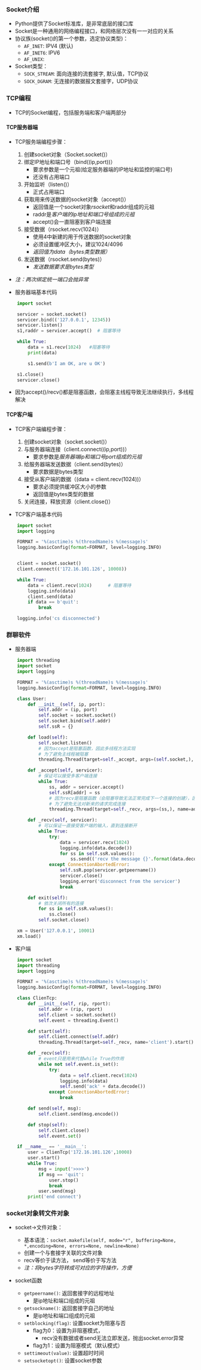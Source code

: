 ### Socket介绍
- Python提供了Socket标准库，是非常底层的接口库
- Socket是一种通用的网络编程接口，和网络层次没有一一对应的关系
- 协议族(socket()的第一个参数，选定协议类型)：
    - `AF_INET`: IPV4 (默认)
    - `AF_INET6`: IPV6
    - `AF_UNIX`: 
- Socket类型：
    - `SOCK_STREAM`: 面向连接的流套接字, 默认值，TCP协议
    - `SOCK_DGRAM`:  无连接的数据报文套接字，UDP协议

### TCP编程
- TCP的Socket编程，包括服务端和客户端两部分

#### TCP服务器端
- TCP服务端编程步骤：
    1. 创建socket对象（Socket.socket()）
    2. 绑定IP地址和端口号（bind((ip,port))）
        - 要求参数是一个元祖(给定服务器端的IP地址和监控的端口号)
        - 还没有占用端口
    3. 开始监听（listen()）
        - 正式占用端口
    4. 获取用来传送数据的socket对象（accept()）
        - 返回值是一个socket对象*rsocket*和raddr组成的元祖
        - raddr是*客户端的ip地址和端口号组成的元祖*
        - accept()会一直阻塞到客户端连接
    5. 接受数据（rsocket.recv(1024)）
        - 使用4中新建的用于传送数据的socket对象
        - 必须设置缓冲区大小，建议1024/4096
        - *返回值为data（bytes类型数据）*
    6. 发送数据（rsocket.send(bytes)）
        - *发送数据要求是bytes类型*
- *注：两次绑定统一端口会抛异常*

- 服务器端基本代码
```Python
    import socket

    servicer = socket.socket()
    servicer.bind(('127.0.0.1', 12345))
    servicer.listen()
    s1,raddr = servicer.accept()  # 阻塞等待

    while True:
        data = s1.recv(1024)   #阻塞等待
        print(data)

        s1.send(b'I am OK, are u OK')

    s1.close()
    servicer.close()
```
- 因为accept()/recv()都是阻塞函数，会阻塞主线程导致无法继续执行，多线程解决

#### TCP客户端
- TCP客户端编程步骤：
    1. 创建socket对象（socket.socket()）
    2. 与服务器端连接（client.connect((ip,port))）
        - 要求参数是*服务器端ip和端口号port组成的元祖*
    3. 给服务器端发送数据（client.send(bytes)）
        - 要求数据是bytes类型
    4. 接受从客户端的数据（(data = client.recv(1024))）
        - 要求必须提供缓冲区大小的参数
        - 返回值是bytes类型的数据
    5. 关闭连接，释放资源（client.close()）

- TCP客户端基本代码
```Python
    import socket
    import logging

    FORMAT = '%(asctime)s %(threadName)s %(message)s'
    logging.basicConfig(format=FORMAT, level=logging.INFO)


    client = socket.socket()
    client.connect(('172.16.101.126', 10008))

    while True:
        data = client.recv(1024)      # 阻塞等待
        logging.info(data)
        client.send(data)
        if data == b'quit':
            break

    logging.info('cs disconnected')
```

### 群聊软件
- 服务器端
```Python
    import threading
    import socket
    import logging

    FORMAT = '%(asctime)s %(threadName)s %(message)s'
    logging.basicConfig(format=FORMAT, level=logging.INFO)

    class User:
        def __init__(self, ip, port):
            self.addr = (ip, port)
            self.socket = socket.socket()
            self.socket.bind(self.addr)
            self.ssR = {}

        def load(self):
            self.socket.listen()
            # 因为accept是阻塞函数，因此多线程方法实现
            # 为了避免主线程被阻塞
            threading.Thread(target=self._accept, args=(self.socket,), name=self.addr[0]).start()

        def _accept(self, servicer):
            # 保证可以接受多客户端连接
            while True:
                ss, addr = servicer.accept()
                self.ssR[addr] = ss
                # 因为recv是阻塞函数（会阻塞导致无法正常完成下一个连接的创建），因此多线程方法实现
                # 为了避免无法对新来的请求完成连接
                threading.Thread(target=self._recv, args=(ss,), name=addr[0]).start()

        def _recv(self, servicer):
            # 可以保证一直接受客户端的输入，直到连接断开
            while True:
                try:
                    data = servicer.recv(1024)
                    logging.info(data.decode())
                    for ss in self.ssR.values():
                        ss.send(('recv the message {}'.format(data.decode()).encode()))
                except ConnectionAbortedError:
                    self.ssR.pop(servicer.getpeername())
                    servicer.close()
                    logging.error('disconnect from the servicer')
                    break

        def exit(self):
            # 依次关闭所有的连接
            for ss in self.ssR.values():
                ss.close()
            self.socket.close()

    xm = User('127.0.0.1', 10001)
    xm.load()
```

- 客户端
```Python
    import socket
    import threading
    import logging

    FORMAT = '%(asctime)s %(threadName)s %(message)s'
    logging.basicConfig(format=FORMAT, level=logging.INFO)

    class ClienTcp:
        def __init__(self, rip, rport):
            self.addr = (rip, rport)
            self.client = socket.socket()
            self.event = threading.Event()

        def start(self):
            self.client.connect(self.addr)
            threading.Thread(target=self._recv, name='client').start()

        def _recv(self):
            # event只是用来代替while True的作用
            while not self.event.is_set():
                try:
                    data = self.client.recv(1024)
                    logging.info(data)
                    self.send('ack' + data.decode())
                except ConnectionAbortedError:
                    break

        def send(self, msg):
            self.client.send(msg.encode())

        def stop(self):
            self.client.close()
            self.event.set()

    if __name__ == '__main__':
        user = ClienTcp('172.16.101.126',10008)
        user.start()
        while True:
            msg = input('>>>>')
            if msg == 'quit':
                user.stop()
                break
            user.send(msg)
        print('end connect')
```

### socket对象转文件对象
- socket->文件对象：
    - 基本语法：`socket.makefile(self, mode="r", buffering=None, *,encoding=None, errors=None, newline=None)`
    - 创建一个与套接字关联的文件对象
    - recv等价于读方法， send等价于写方法
    - *注：将bytes字符转成可对应的字符操作，方便*

- socket函数
    - `getpeername()`: 返回套接字的远程地址
        - 是ip地址和端口组成的元祖
    - `getsockname()`: 返回套接字自己的地址
        - 是ip地址和端口组成的元祖
    - `setblocking(flag)`: 设置socket为阻塞与否
        - flag为0：设置为非阻塞模式，
            - recv没有数据或者send无法立即发送，抛出socket.error异常
        - flag为1：设置为阻塞模式（默认模式）
    - `settimeout(value)`: 设置超时时间
    - `setsocketopt()`: 设置socket参数